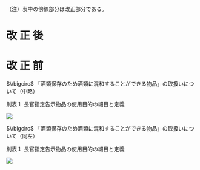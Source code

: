 （注）表中の傍線部分は改正部分である。

# 改 正 後

# 改 正 前

$\\bigcirc$ 「酒類保存のため酒類に混和することができる物品」の取扱いについて（中略）

別表１ 長官指定告示物品の使用目的の細目と定義

![](https://www.nta.go.jp/tmp/fe42b97c-ee89-4e4a-a76f-2c6607a4f5c0/images/8c30c30adcaad130c9746588a8a575d3e543df36e756a0942e262cc559e28106.jpg)

$\\bigcirc$ 「酒類保存のため酒類に混和することができる物品」の取扱いについて（同左）

別表１ 長官指定告示物品の使用目的の細目と定義

![](https://www.nta.go.jp/tmp/fe42b97c-ee89-4e4a-a76f-2c6607a4f5c0/images/a738c21e70e5e7326b9aeac47df56c66794b6caa0f77d2eafe80ac7671c66ef4.jpg)